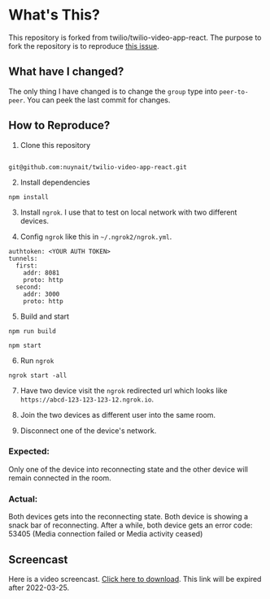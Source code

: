 # What's This?

This repository is forked from twilio/twilio-video-app-react. The purpose to fork the repository is to reproduce [this issue](https://github.com/twilio/twilio-video.js/issues/1725). 

## What have I changed?

The only thing I have changed is to change the `group` type into `peer-to-peer`. You can peek the last commit for changes. 

## How to Reproduce?

1. Clone this repository

```

git@github.com:nuynait/twilio-video-app-react.git

```

2. Install dependencies

```
npm install
```

3. Install `ngrok`. I use that to test on local network with two different devices.

4. Config `ngrok` like this in `~/.ngrok2/ngrok.yml`.

```
authtoken: <YOUR AUTH TOKEN>
tunnels:
  first:
    addr: 8081
    proto: http
  second:
    addr: 3000
    proto: http
```

5. Build and start

```
npm run build

npm start
```

6. Run `ngrok`

```
ngrok start -all
```

7. Have two device visit the `ngrok` redirected url which looks like `https://abcd-123-123-123-12.ngrok.io`. 

8. Join the two devices as different user into the same room. 

9. Disconnect one of the device's network. 

### Expected:

Only one of the device into reconnecting state and the other device will remain connected in the room. 

### Actual:

Both devices gets into the reconnecting state. Both device is showing a snack bar of reconnecting. After a while, both device gets an error code: 53405 (Media connection failed or Media activity ceased)

## Screencast

Here is a video screencast. [Click here to download](https://share.tshan.me/7g1P). This link will be expired after 2022-03-25.
